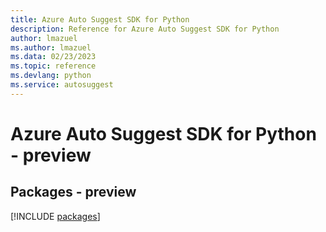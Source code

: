 ```yaml
---
title: Azure Auto Suggest SDK for Python
description: Reference for Azure Auto Suggest SDK for Python
author: lmazuel
ms.author: lmazuel
ms.data: 02/23/2023
ms.topic: reference
ms.devlang: python
ms.service: autosuggest
---
```

# Azure Auto Suggest SDK for Python - preview
## Packages - preview
[!INCLUDE [packages](auto-suggest-index.md)]